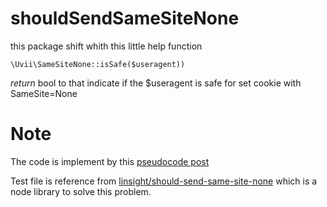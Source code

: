# shouldSendSameSiteNone
this package shift whith this little help function
```
\Uvii\SameSiteNone::isSafe($useragent))
```
_return_ bool to that indicate if the $useragent is safe for set cookie with SameSite=None

# Note
The code is implement by this [pseudocode post](https://www.chromium.org/updates/same-site/incompatible-clients)

Test file is reference from [linsight/should-send-same-site-none](https://github.com/linsight/should-send-same-site-none/blob/master/README.md) which is a node library to solve this problem.
